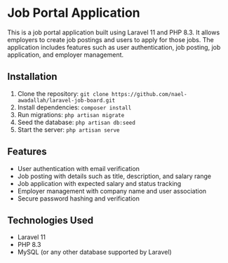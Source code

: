 # Job Portal Application

This is a job portal application built using Laravel 11 and PHP 8.3. It allows employers to create job postings and users to apply for those jobs. The application includes features such as user authentication, job posting, job application, and employer management.

## Installation

1. Clone the repository: `git clone https://github.com/nael-awadallah/laravel-job-board.git`
2. Install dependencies: `composer install`
3. Run migrations: `php artisan migrate`
4. Seed the database: `php artisan db:seed`
5. Start the server: `php artisan serve`

## Features

-   User authentication with email verification
-   Job posting with details such as title, description, and salary range
-   Job application with expected salary and status tracking
-   Employer management with company name and user association
-   Secure password hashing and verification

## Technologies Used

-   Laravel 11
-   PHP 8.3
-   MySQL (or any other database supported by Laravel)
